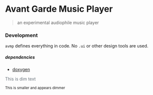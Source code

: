 # Avant Garde Music Player

> an experimental audiophile music player





### Development

`avmp` defines everything in code. No `.ui` or other design tools
are used.



##### dependencies

- [doxygen](https://doxygen.nl/) 

<span style="color: #6c757d;">This is dim text</span>

<small>This is smaller and appears dimmer</small>
